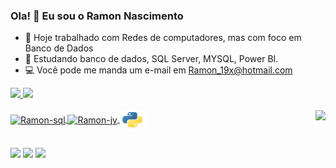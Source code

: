 ### Ola! 👋 Eu sou o Ramon Nascimento


- 🔭 Hoje trabalhado com Redes de computadores, mas com foco em Banco de Dados 
- 🌱 Estudando banco de dados, SQL Server, MYSQL, Power BI. 
- 💻 Você pode me manda um e-mail em Ramon_19x@hotmail.com


<div>
  <a href="https://github.com/ramon-n">
  <img height="180em" src="https://github-readme-stats.vercel.app/api?username=ramon-n&show_icons=true&theme=github_dark&include_all_commits=true&count_private=true"/> 
  <img height="180em" src="https://github-readme-stats.vercel.app/api/top-langs/?username=ramon-n&layout=compact&langs_count=7&theme=github_dark"/>
</div>

<div style="display: inline_block"><br>
  <img align="center" alt="Ramon-sql" height="30" width="40" src="https://cdn.discordapp.com/attachments/939638792233574451/1092200988330426528/sql.png">
  <img align="center" alt="Ramon-jv" height="30" width="40" src="https://cdn.discordapp.com/attachments/939638792233574451/1092201652766912612/java.png">
  <img align="center" alt="Gabriel-Python" height="30" width="40" src="https://raw.githubusercontent.com/devicons/devicon/master/icons/python/python-original.svg">
  <!-- <img align="center" alt="Rafa-Csharp" height="30" width="40" src="https://raw.githubusercontent.com/devicons/devicon/master/icons/csharp/csharp-original.svg">
  <img align="right" alt="Rafa-yoda" src="https://cdn.discordapp.com/attachments/795358919417397249/825430589581688872/hi.gif"> -->
  <img align="right" alt-"Ramon-yoda" src=https://cdn.discordapp.com/attachments/939638792233574451/1092213148049756200/picasion.com_0f0809fa3285e1215473b93d1e9deed9.gif>
</div>
  
  ##
  
  <div> 
  
  <a href="https://www.instagram.com/ramoon.n/" target="_blank"><img src="https://img.shields.io/badge/-Instagram-%23E4405F?style=for-the-badge&logo=instagram&logoColor=white" target="_blank"></a>
 	<a href = "https://www.linkedin.com/in/ramon-nascimento-65a8a8208/"><img src="https://img.shields.io/badge/LinkedIn-%230077B5?style=for-the-badge&logo=linkedin&logoColor=white" target="_blank"></a> 
    <a href = "mailto:Ramon_19x@hotmail.com"><img src="https://img.shields.io/badge/Microsoft_Outlook-0078D4?style=for-the-badge&logo=microsoft-outlook&logoColor=white" target="_blank"></a>
  </div>
  
